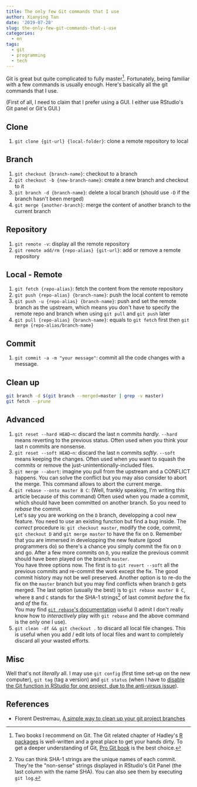 ```yaml
---
title: The only few Git commands that I use
author: Xianying Tan
date: '2019-07-28'
slug: the-only-few-git-commands-that-i-use
categories:
  - en
tags:
  - git
  - programming
  - tech  
---
```


Git is great but quite complicated to fully master[^books]. Fortunately, being familiar with a few commands is usually enough. Here's basically all the git commands that I use.

(First of all, I need to claim that I prefer using a GUI. I either use RStudio's Git panel or Git's GUI.)

## Clone

1. `git clone {git-url} {local-folder}`: clone a remote repository to local

## Branch

1. `git checkout {branch-name}`: checkout to a branch
1. `git checkout -b {new-branch-name}`: create a new branch and checkout to it
1. `git branch -d {branch-name}`: delete a local branch (should use `-D` if the branch hasn't been merged)
1. `git merge {another-branch}`: merge the content of another branch to the current branch 

## Repository

1. `git remote -v`: display all the remote repository
1. `git remote add/rm {repo-alias} {git-url}`: add or remove a remote repository

## Local - Remote

1. `git fetch {repo-alias}`: fetch the content from the remote repository
1. `git push {repo-alias} {branch-name}`: push the local content to remote
1. `git push -u {repo-alias} {branch-name}`: push and set the remote branch as the upstream, which means you don't have to specify the remote repo and branch when using `git pull` and `git push` later
1. `git pull {repo-alias} {branch-name}`: equals to `git fetch` first then `git merge {repo-alias/branch-name}`

## Commit

1. `git commit -a -m "your message"`: commit all the code changes with a message.

## Clean up

```bash
git branch -d $(git branch --merged=master | grep -v master)
git fetch --prune
```

## Advanced

1. `git reset --hard HEAD~n`: discard the last n commits *hardly*. `--hard` means reverting to the previous status. Often used when you think your last n commits are nonsense.
1. `git reset --soft HEAD~n`: discard the last n commits *softly*. `--soft` means keeping the changes. Often used when you want to squash the commits or remove the just-unintentionally-included files.
1. `git merge --abort`: imagine you pull from the upstream and a CONFLICT happens. You can solve the conflict but you may also consider to abort the merge. This command allows to abort the current merge.
1. `git rebase --onto master B C`: (Well, frankly speaking, I'm writing this article because of this command) Often used when you made a commit, which should have been committed on another branch. So you need to *rebase* the commit.    
   Let's say you are working on the `D` branch, developping a cool new feature. You need to use an existing function but find a bug inside. The *correct* procedure is: `git checkout master`, modify the code, commit, `git checkout D` and `git merge master` to have the fix on `D`. 
   Remember that you are immersed in developping the new feature (good programmers do) so there's a chance you simply commit the fix on `D` and go. After a few more commits on `D`, you realize the previous commit should have been played on the branch `master`.  
   You have three options now. The first is to `git revert --soft` all the previous commits and re-commit the work except the fix. The good commit history may not be well preserved. Another option is to re-do the fix on the `master` branch but you may find conflicts when branch `D` gets merged. The last option (usually the best) is to `git rebase master B C`, where `B` and `C` stands for the SHA-1 strings[^sha] of last commit *before* the fix and *of* the fix.   
   You may find [`git rebase`'s documentation](https://git-scm.com/docs/git-rebase) useful (I admit I don't really know how to *interactively* play with `git rebase` and the above command is the only one I use).
1. `git clean -df && git checkout .` to discard all local file changes. This is useful when you add / edit lots of local files and want to completely discard all your wasted efforts.
   
## Misc

Well that's not *literally* all. I may use `git config` (first time set-up on the new computer), `git tag` (tag a version) and `git status` (when I have to [disable the Git function in RStudio for one project, due to the anti-virsus issue](https://github.com/rstudio/rstudio/issues/4368)).

[^books]: Two books I recommend on Git. The Git related chapter of Hadley's [R packages](http://r-pkgs.had.co.nz) is well-written and a great place to get your hands dirty. To get a deeper understanding of Git, [Pro Git book](https://git-scm.com/book) is the best choice.

[^sha]: You can think SHA-1 strings are the unique names of each commit. They're the "non-sense" strings displayed in RStudio's Git Panel (the last column with the name SHA). You can also see them by executing `git log`.

## References

- Florent Destremau, [A simple way to clean up your git project branches](https://medium.com/@FlorentDestrema/a-simple-way-to-clean-up-your-git-project-branches-283b87478fbc)
